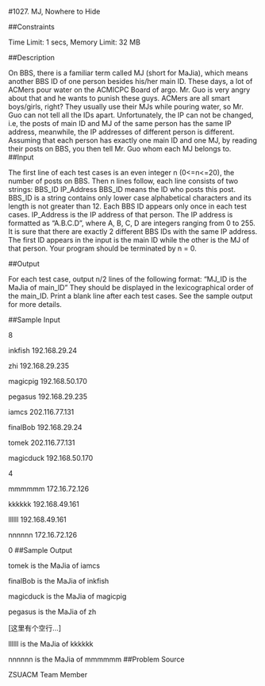 #1027. MJ, Nowhere to Hide

##Constraints

Time Limit: 1 secs, Memory Limit: 32 MB

##Description

On BBS, there is a familiar term called MJ (short for MaJia), which means another BBS ID of one person besides his/her main ID.
These days, a lot of ACMers pour water on the ACMICPC Board of argo. Mr. Guo is very angry about that and he wants to punish these guys. ACMers are all smart boys/girls, right? They usually use their MJs while pouring water, so Mr. Guo can not tell all the IDs apart.  Unfortunately, the IP can not be changed, i.e, the posts of main ID and MJ of the same person has the same IP address, meanwhile, the IP addresses of different person is different.  Assuming that each person has exactly one main ID and one MJ, by reading their posts on BBS, you then tell Mr. Guo whom each MJ belongs to. 
##Input

The first line of each test cases is an even integer n (0<=n<=20), the number of posts on BBS.
Then n lines follow, each line consists of two strings:
BBS_ID IP_Address
BBS_ID means the ID who posts this post. BBS_ID is a string contains only lower case alphabetical characters and its length is not greater than 12. Each BBS ID appears only once in each test cases.
IP_Address is the IP address of that person. The IP address is formatted as “A.B.C.D”, where A, B, C, D are integers ranging from 0 to 255.
It is sure that there are exactly 2 different BBS IDs with the same IP address. The first ID appears in the input is the main ID while the other is the MJ of that person.
Your program should be terminated by n = 0.

##Output

For each test case, output n/2 lines of the following format: “MJ_ID is the MaJia of main_ID”
They should be displayed in the lexicographical order of the main_ID.
Print a blank line after each test cases.
See the sample output for more details.

##Sample Input

8

inkfish 192.168.29.24

zhi 192.168.29.235

magicpig 192.168.50.170

pegasus 192.168.29.235

iamcs 202.116.77.131

finalBob 192.168.29.24

tomek 202.116.77.131

magicduck 192.168.50.170

4

mmmmmm 172.16.72.126

kkkkkk 192.168.49.161

llllll 192.168.49.161

nnnnnn 172.16.72.126

0
##Sample Output

tomek is the MaJia of iamcs

finalBob is the MaJia of inkfish

magicduck is the MaJia of magicpig

pegasus is the MaJia of zh

[这里有个空行...]
 
llllll is the MaJia of kkkkkk

nnnnnn is the MaJia of mmmmmm
##Problem Source

ZSUACM Team Member